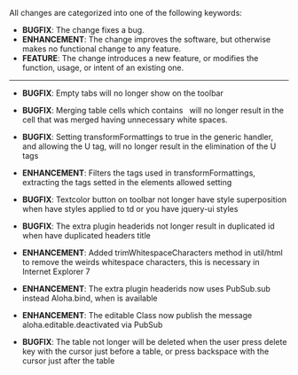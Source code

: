 All changes are categorized into one of the following keywords:

- **BUGFIX**: The change fixes a bug.
- **ENHANCEMENT**: The change improves the software, but otherwise makes no
                   functional change to any feature.
- **FEATURE**: The change introduces a new feature, or modifies the function,
               usage, or intent of an existing one.

----

- **BUGFIX**: Empty tabs will no longer show on the toolbar

- **BUGFIX**: Merging table cells which contains &nbsp; will no longer result
              in the cell that was merged having unnecessary white spaces.

- **BUGFIX**: Setting transformFormattings to true in the generic handler, and
              allowing the U tag, will no longer result in the elimination of
              the U tags

- **ENHANCEMENT**: Filters the tags used in transformFormattings, extracting the
                   tags setted in the elements allowed setting

- **BUGFIX**: Textcolor button on toolbar not longer have style superposition
              when have styles applied to td or you have jquery-ui styles

- **BUGFIX**: The extra plugin headerids not longer result in duplicated id when 
              have duplicated headers title

- **ENHANCEMENT**: Added trimWhitespaceCharacters method in util/html to remove 
                   the weirds whitespace characters, this is necessary in 
                   Internet Explorer 7

- **ENHANCEMENT**: The extra plugin headerids now uses PubSub.sub instead 
                   Aloha.bind, when is available


- **ENHANCEMENT**: The editable Class now publish the message 
                   aloha.editable.deactivated via PubSub

- **BUGFIX**: The table not longer will be deleted when the user press delete 
              key with the cursor just before a table, or press backspace with 
              the cursor just after the table